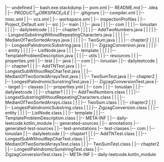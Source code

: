 |-- undefined
    |-- bash.exe.stackdump
    |-- pom.xml
    |-- README.md
    |-- .idea
    |   |-- $PRODUCT_WORKSPACE_FILE$
    |   |-- .gitignore
    |   |-- compiler.xml
    |   |-- misc.xml
    |   |-- vcs.xml
    |   |-- workspace.xml
    |   |-- inspectionProfiles
    |       |-- Project_Default.xml
    |-- src
    |   |-- main
    |   |   |-- java
    |   |   |   |-- com
    |   |   |       |-- lonuslan
    |   |   |           |-- dailyleetcode
    |   |   |               |-- chapter1
    |   |   |               |   |-- AddTwoNumbers.java
    |   |   |               |   |-- LongestSubstringWithoutRepeatingCharacters.java
    |   |   |               |   |-- MedianOfTwoSortedArrays.java
    |   |   |               |   |-- TwoSum.java
    |   |   |               |-- chapter2
    |   |   |               |   |-- LongestPalindromicSubstring.java
    |   |   |               |   |-- ZigzagConversion.java
    |   |   |               |-- entity
    |   |   |               |   |-- ListNode.java
    |   |   |               |-- template
    |   |   |               |   |-- TemplateProblemDescription.java
    |   |   |               |-- utils
    |   |   |-- resources
    |   |       |-- properties.yml
    |   |-- test
    |       |-- java
    |           |-- com
    |               |-- lonuslan
    |                   |-- dailyleetcode
    |                       |-- chapter1
    |                       |   |-- AddTNTest.java
    |                       |   |-- LongestSubWithoutRepCharTest.java
    |                       |   |-- MedianOfTwoSortedArraysTest.java
    |                       |   |-- TwoSumTest.java
    |                       |-- chapter2
    |                           |-- LongestPalindromicSunstringTest.java
    |                           |-- ZigzagConversionTest.java
    |-- target
        |-- classes
        |   |-- properties.yml
        |   |-- com
        |   |   |-- lonuslan
        |   |       |-- dailyleetcode
        |   |           |-- chapter1
        |   |           |   |-- AddTwoNumbers.class
        |   |           |   |-- LongestSubstringWithoutRepeatingCharacters.class
        |   |           |   |-- MedianOfTwoSortedArrays.class
        |   |           |   |-- TwoSum.class
        |   |           |-- chapter2
        |   |           |   |-- LongestPalindromicSubstring.class
        |   |           |   |-- ZigzagConversion.class
        |   |           |-- entity
        |   |           |   |-- ListNode.class
        |   |           |-- template
        |   |               |-- TemplateProblemDescription.class
        |   |-- META-INF
        |       |-- daily-leetcode.kotlin_module
        |-- generated-sources
        |   |-- annotations
        |-- generated-test-sources
        |   |-- test-annotations
        |-- test-classes
            |-- com
            |   |-- lonuslan
            |       |-- dailyleetcode
            |           |-- chapter1
            |           |   |-- AddTNTest.class
            |           |   |-- LongestSubWithoutRepCharTest.class
            |           |   |-- MedianOfTwoSortedArraysTest.class
            |           |   |-- TwoSumTest.class
            |           |-- chapter2
            |               |-- LongestPalindromicSunstringTest.class
            |               |-- ZigzagConversionTest.class
            |-- META-INF
                |-- daily-leetcode.kotlin_module
